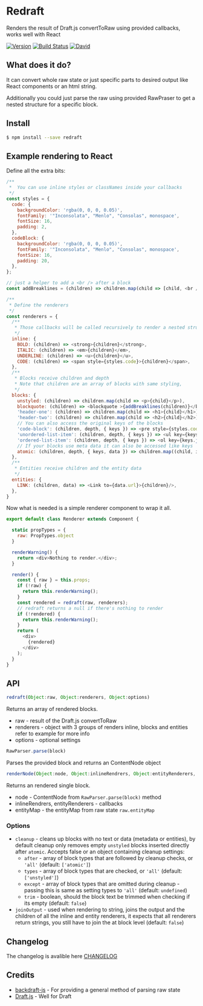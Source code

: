 
# Redraft
Renders the result of Draft.js convertToRaw using provided callbacks, works well with React

[![Version](https://img.shields.io/npm/v/redraft.svg?style=flat-square)](https://www.npmjs.com/package/redraft)
[![Build Status](https://img.shields.io/travis/lokiuz/redraft/master.svg?style=flat-square)](https://travis-ci.org/lokiuz/redraft)
[![David](https://img.shields.io/david/lokiuz/redraft.svg?style=flat-square)](https://david-dm.org/lokiuz/redraft)

## What does it do?
It can convert whole raw state or just specific parts to desired output like React components or an html string.

Additionally you could just parse the raw using provided RawPraser to get a nested structure for a specific block.

## Install
``` sh
$ npm install --save redraft
```

## Example rendering to React

Define all the extra bits:
``` js
/**
 *  You can use inline styles or classNames inside your callbacks
 */
const styles = {
  code: {
    backgroundColor: 'rgba(0, 0, 0, 0.05)',
    fontFamily: '"Inconsolata", "Menlo", "Consolas", monospace',
    fontSize: 16,
    padding: 2,
  },
  codeBlock: {
    backgroundColor: 'rgba(0, 0, 0, 0.05)',
    fontFamily: '"Inconsolata", "Menlo", "Consolas", monospace',
    fontSize: 16,
    padding: 20,
  },
};

// just a helper to add a <br /> after a block
const addBreaklines = (children) => children.map(child => [child, <br />]);

/**
 * Define the renderers
 */
const renderers = {
  /**
   * Those callbacks will be called recursively to render a nested structure
   */
  inline: {
    BOLD: (children) => <strong>{children}</strong>,
    ITALIC: (children) => <em>{children}</em>,
    UNDERLINE: (children) => <u>{children}</u>,
    CODE: (children) => <span style={styles.code}>{children}</span>,
  },
  /**
   * Blocks receive children and depth
   * Note that children are an array of blocks with same styling,
   */
  blocks: {
    unstyled: (children) => children.map(child => <p>{child}</p>),
    blockquote: (children) => <blockquote >{addBreaklines(children)}</blockquote>,
    'header-one': (children) => children.map(child => <h1>{child}</h1>),
    'header-two': (children) => children.map(child => <h2>{child}</h2>),
    // You can also access the original keys of the blocks
    'code-block': (children, depth, { keys }) => <pre style={styles.codeBlock} key={keys[0]} >{addBreaklines(children)}</pre>,
    'unordered-list-item': (children, depth, { keys }) => <ul key={keys[keys.length - 1]} class={`ul-level-${depth}`}>{children.map(child => <li>{child}</li>)}</ul>,
    'ordered-list-item': (children, depth, { keys }) => <ol key={keys.join('|')} class={`ol-level-${depth}`}>{children.map((child, index)=> <li key={keys[index]}>{child}</li>)}</ol>,
    // If your blocks use meta data it can also be accessed like keys
    atomic: (children, depth, { keys, data }) => children.map((child, i) => <Atomic key={keys[i] {...data[i]} />),
  },
  /**
   * Entities receive children and the entity data
   */
  entities: {
    LINK: (children, data) => <Link to={data.url}>{children}/>,
  },
}

```

Now what is needed is a simple renderer component to wrap it all.
```js
export default class Renderer extends Component {

  static propTypes = {
    raw: PropTypes.object
  }

  renderWarning() {
    return <div>Nothing to render.</div>;
  }

  render() {
    const { raw } = this.props;
    if (!raw) {
      return this.renderWarning();
    }
    const rendered = redraft(raw, renderers);
    // redraft returns a null if there's nothing to render
    if (!rendered) {
      return this.renderWarning();
    }
    return (
      <div>
        {rendered}
      </div>
    );
  }
}
```

## API
```js
redraft(Object:raw, Object:renderers, Object:options)
```
Returns an array of rendered blocks.
- raw - result of the Draft.js convertToRaw
- renderers - object with 3 groups of renders inline, blocks and entities refer to example for more info
- options - optional settings

```js
RawParser.parse(block)
```
Parses the provided block and returns an ContentNode object

```js
renderNode(Object:node, Object:inlineRendrers, Object:entityRenderers, Object:entityMap, Object:options)
```
Returns an rendered single block.
- node - ContentNode from `RawParser.parse(block)` method
- inlineRendrers, entityRenderers - callbacks
- entityMap - the entityMap from raw state `raw.entityMap`

### Options
- `cleanup` - cleans up blocks with no text or data (metadata or entities), by default cleanup only removes empty `unstyled` blocks inserted directly after `atomic`. Accepts false or an object containing cleanup settings:
  - `after` - array of block types that are followed by cleanup checks, or `'all'` (default: `['atomic']`)
  - `types` - array of block types that are checked, or `'all'` (default: `['unstyled']`)
  - `except` - array of block types that are omitted during cleanup - passing this is same as setting types to `'all'` (default: `undefined`)
  - `trim` - boolean, should the block text be trimmed when checking if its empty (default: `false`)
- `joinOutput` - used when rendering to string, joins the output and the children of all the inline and entity renderers, it expects that all renderers return strings, you still have to join the at block level (default: `false`)

## Changelog
The changelog is avalible here [CHANGELOG](CHANGELOG.md)

## Credits
- [backdraft-js](https://github.com/evanc/backdraft-js) - For providing a general method of parsing raw state
- [Draft.js](https://facebook.github.io/draft-js) - Well for Draft
